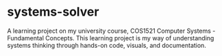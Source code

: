 # systems-solver
A learning project on my university course, COS1521 Computer Systems - Fundamental Concepts. This learning project is my way of understanding systems thinking through hands-on code, visuals, and documentation.
